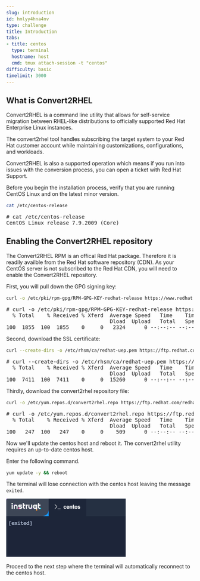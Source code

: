 ```yaml
---
slug: introduction
id: hmlyy4hna4nv
type: challenge
title: Introduction
tabs:
- title: centos
  type: terminal
  hostname: host
  cmd: tmux attach-session -t "centos"
difficulty: basic
timelimit: 3000
---
```


## What is Convert2RHEL

Convert2RHEL is a command line utility that allows for self-service migration between RHEL-like distributions to officially supported Red Hat Enterprise Linux instances.

The convert2rhel tool handles subscribing the target system to your Red Hat customer account while maintaining customizations, configurations, and workloads.

Convert2RHEL is also a supported operation which means if you run into issues with the conversion process, you can open a ticket with Red Hat Support.

Before you begin the installation process, verify that you are running CentOS Linux and on the latest minor version.

```bash
cat /etc/centos-release

```

<pre class='file'>
# cat /etc/centos-release
CentOS Linux release 7.9.2009 (Core)
</pre>

## Enabling the Convert2RHEL repository

The Convert2RHEL RPM is an offical Red Hat package. Therefore it is readily availble from the Red Hat software repository (CDN). As your CentOS server is not subscribed to the Red Hat CDN, you will need to enable the Convert2RHEL repository.

First, you will pull down the GPG signing key:

```bash
curl -o /etc/pki/rpm-gpg/RPM-GPG-KEY-redhat-release https://www.redhat.com/security/data/fd431d51.txt

```

<pre class='file'>
# curl -o /etc/pki/rpm-gpg/RPM-GPG-KEY-redhat-release https://www.redhat.com/security/data/fd431d51.txt
  % Total    % Received % Xferd  Average Speed   Time    Time     Time  Current
                                 Dload  Upload   Total   Spent    Left  Speed
100  1855  100  1855    0     0   2324      0 --:--:-- --:--:-- --:--:--  2324
</pre>

Second, download the SSL certificate:

```bash
curl --create-dirs -o /etc/rhsm/ca/redhat-uep.pem https://ftp.redhat.com/redhat/convert2rhel/redhat-uep.pem

```

<pre class='file'>
# curl --create-dirs -o /etc/rhsm/ca/redhat-uep.pem https://ftp.redhat.com/redhat/convert2rhel/redhat-uep.pem
  % Total    % Received % Xferd  Average Speed   Time    Time     Time  Current
                                 Dload  Upload   Total   Spent    Left  Speed
100  7411  100  7411    0     0  15260      0 --:--:-- --:--:-- --:--:-- 15280
</pre>

Thirdly, download the convert2rhel repository file:

```bash
curl -o /etc/yum.repos.d/convert2rhel.repo https://ftp.redhat.com/redhat/convert2rhel/7/convert2rhel.repo

```

<pre class='file'>
# curl -o /etc/yum.repos.d/convert2rhel.repo https://ftp.redhat.com/redhat/convert2rhel/7/convert2rhel.repo
  % Total    % Received % Xferd  Average Speed   Time    Time     Time  Current
                                 Dload  Upload   Total   Spent    Left  Speed
100   247  100   247    0     0    509      0 --:--:-- --:--:-- --:--:--   510
</pre>

Now we'll update the centos host and reboot it. The convert2rhel utility requires an up-to-date centos host.

Enter the following command.

```bash
yum update -y && reboot
```

The terminal will lose connection with the centos host leaving the message `exited`.

![exited](../assets/exited.png)

Proceed to the next step where the terminal will automatically reconnect to the centos host.
